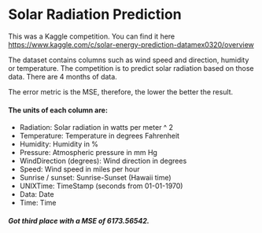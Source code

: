 # Solar Radiation Prediction

This was a Kaggle competition. You can find it here https://www.kaggle.com/c/solar-energy-prediction-datamex0320/overview

The dataset contains columns such as wind speed and direction, humidity or temperature. The competition is to predict solar radiation based on those data. There are 4 months of data.

The error metric is the MSE, therefore, the lower the better the result.

#### The units of each column are:

- Radiation: Solar radiation in watts per meter ^ 2
- Temperature: Temperature in degrees Fahrenheit
- Humidity: Humidity in %
- Pressure: Atmospheric pressure in mm Hg
- WindDirection (degrees): Wind direction in degrees
- Speed: Wind speed in miles per hour
- Sunrise / sunset: Sunrise-Sunset (Hawaii time)
- UNIXTime: TimeStamp (seconds from 01-01-1970)
- Data: Date
- Time: Time



##### Got third place with a MSE of 6173.56542. 
